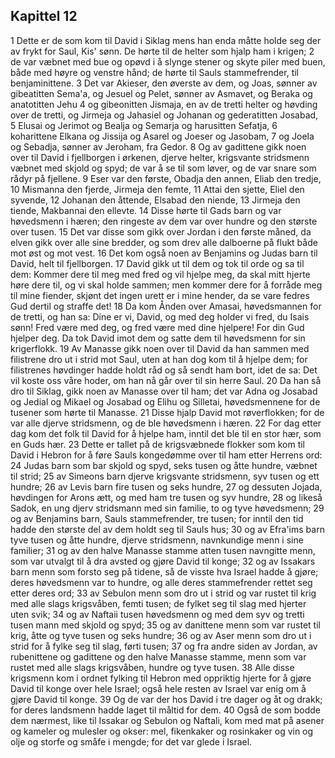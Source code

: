 ## Kapittel 12

1 Dette er de som kom til David i Siklag mens han enda måtte holde seg der av frykt for Saul, Kis' sønn. De hørte til de helter som hjalp ham i krigen;
2 de var væbnet med bue og opøvd i å slynge stener og skyte piler med buen, både med høyre og venstre hånd; de hørte til Sauls stammefrender, til benjaminittene.
3 Det var Akieser, den øverste av dem, og Joas, sønner av gibeatitten Sema'a, og Jesuel og Pelet, sønner av Asmavet, og Beraka og anatotitten Jehu
4 og gibeonitten Jismaja, en av de tretti helter og høvding over de tretti, og Jirmeja og Jahasiel og Johanan og gederatitten Josabad,
5 Elusai og Jerimot og Bealja og Semarja og harusitten Sefatja,
6 koharittene Elkana og Jissija og Asarel og Joeser og Jasobam,
7 og Joela og Sebadja, sønner av Jeroham, fra Gedor.
8 Og av gadittene gikk noen over til David i fjellborgen i ørkenen, djerve helter, krigsvante stridsmenn væbnet med skjold og spyd; de var å se til som løver, og de var snare som rådyr på fjellene.
9 Eser var den første, Obadja den annen, Eliab den tredje,
10 Mismanna den fjerde, Jirmeja den femte,
11 Attai den sjette, Eliel den syvende,
12 Johanan den åttende, Elsabad den niende,
13 Jirmeja den tiende, Makbannai den ellevte.
14 Disse hørte til Gads barn og var høvedsmenn i hæren; den ringeste av dem var over hundre og den største over tusen.
15 Det var disse som gikk over Jordan i den første måned, da elven gikk over alle sine bredder, og som drev alle dalboerne på flukt både mot øst og mot vest.
16 Det kom også noen av Benjamins og Judas barn til David, helt til fjellborgen.
17 David gikk ut til dem og tok til orde og sa til dem: Kommer dere til meg med fred og vil hjelpe meg, da skal mitt hjerte høre dere til, og vi skal holde sammen; men kommer dere for å forråde meg til mine fiender, skjønt det ingen urett er i mine hender, da se vare fedres Gud dertil og straffe det!
18 Da kom Ånden over Amasai, høvedsmannen for de tretti, og han sa: Dine er vi, David, og med deg holder vi fred, du Isais sønn! Fred være med deg, og fred være med dine hjelpere! For din Gud hjelper deg. Da tok David imot dem og satte dem til høvedsmenn for sin krigerflokk.
19 Av Manasse gikk noen over til David da han sammen med filistrene dro ut i strid mot Saul, uten at han dog kom til å hjelpe dem; for filistrenes høvdinger hadde holdt råd og så sendt ham bort, idet de sa: Det vil koste oss våre hoder, om han nå går over til sin herre Saul.
20 Da han så dro til Siklag, gikk noen av Manasse over til ham; det var Adna og Josabad og Jedial og Mikael og Josabad og Elihu og Silletai, høvedsmennene for de tusener som hørte til Manasse.
21 Disse hjalp David mot røverflokken; for de var alle djerve stridsmenn, og de ble høvedsmenn i hæren.
22 For dag etter dag kom det folk til David for å hjelpe ham, inntil det ble til en stor hær, som en Guds hær.
23 Dette er tallet på de krigsvæbnede flokker som kom til David i Hebron for å føre Sauls kongedømme over til ham etter Herrens ord:
24 Judas barn som bar skjold og spyd, seks tusen og åtte hundre, væbnet til strid;
25 av Simeons barn djerve krigsvante stridsmenn, syv tusen og ett hundre;
26 av Levis barn fire tusen og seks hundre,
27 og dessuten Jojada, høvdingen for Arons ætt, og med ham tre tusen og syv hundre,
28 og likeså Sadok, en ung djerv stridsmann med sin familie, to og tyve høvedsmenn;
29 og av Benjamins barn, Sauls stammefrender, tre tusen; for inntil den tid hadde den største del av dem holdt seg til Sauls hus;
30 og av Efra'ims barn tyve tusen og åtte hundre, djerve stridsmenn, navnkundige menn i sine familier;
31 og av den halve Manasse stamme atten tusen navngitte menn, som var utvalgt til å dra avsted og gjøre David til konge;
32 og av Issakars barn menn som forsto seg på tidene, så de visste hva Israel hadde å gjøre; deres høvedsmenn var to hundre, og alle deres stammefrender rettet seg etter deres ord;
33 av Sebulon menn som dro ut i strid og var rustet til krig med alle slags krigsvåben, femti tusen; de fylket seg til slag med hjerter uten svik;
34 og av Naftaii tusen høvedsmenn og med dem syv og tretti tusen mann med skjold og spyd;
35 og av danittene menn som var rustet til krig, åtte og tyve tusen og seks hundre;
36 og av Aser menn som dro ut i strid for å fylke seg til slag, førti tusen;
37 og fra andre siden av Jordan, av rubenittene og gadittene og den halve Manasse stamme, menn som var rustet med alle slags krigsvåben, hundre og tyve tusen.
38 Alle disse krigsmenn kom i ordnet fylking til Hebron med oppriktig hjerte for å gjøre David til konge over hele Israel; også hele resten av Israel var enig om å gjøre David til konge.
39 Og de var der hos David i tre dager og åt og drakk; for deres landsmenn hadde laget til måltid for dem.
40 Også de som bodde dem nærmest, like til Issakar og Sebulon og Naftali, kom med mat på asener og kameler og mulesler og okser: mel, fikenkaker og rosinkaker og vin og olje og storfe og småfe i mengde; for det var glede i Israel.
